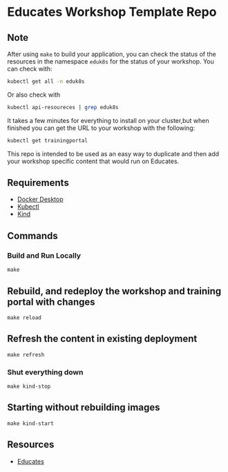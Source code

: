 # Educates Workshop Template Repo

## Note
After using `make` to build your application, you can check the status of the 
resources in the namespace `eduk8s` for the status of your workshop. 
You can check with:
```bash
kubectl get all -n eduk8s   
```
Or also check with
```bash
kubectl api-resoureces | grep eduk8s
```
It takes a few minutes for everything to install on your cluster,but when finished you can get the URL to your workshop with the following:
```bash
kubectl get trainingportal
``` 


This repo is intended to be used as an easy way to duplicate and then add
your workshop specific content that would run on Educates.

## Requirements
* [Docker Desktop](https://www.docker.com/get-started)
* [Kubectl](https://kubernetes.io/docs/tasks/tools/#kubectl)
* [Kind](https://kind.sigs.k8s.io/)

## Commands
### Build and Run Locally
```
make
```
## Rebuild, and redeploy the workshop and training portal with changes
```
make reload
```
## Refresh the content in existing deployment
```
make refresh
```
### Shut everything down
```
make kind-stop
```
## Starting without rebuilding images
```
make kind-start
```
## Resources

* [Educates](https://docs.edukates.io/)